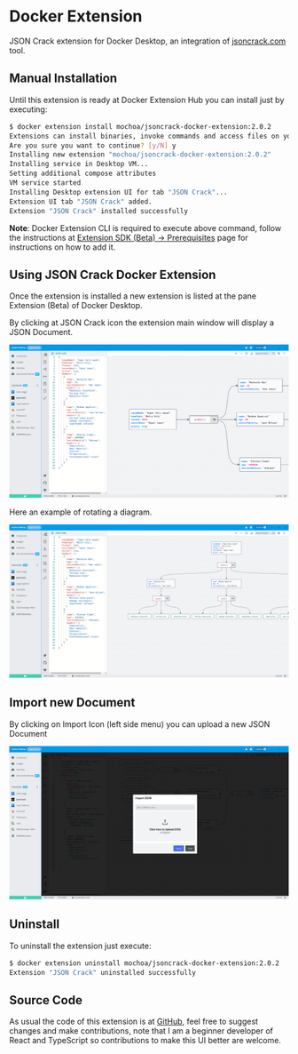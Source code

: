 # Docker Extension

JSON Crack extension for Docker Desktop, an integration of [jsoncrack.com](https://jsoncrack.com) tool.

## Manual Installation

Until this extension is ready at Docker Extension Hub you can install just by executing:

```bash
$ docker extension install mochoa/jsoncrack-docker-extension:2.0.2
Extensions can install binaries, invoke commands and access files on your machine. 
Are you sure you want to continue? [y/N] y
Installing new extension "mochoa/jsoncrack-docker-extension:2.0.2"
Installing service in Desktop VM...
Setting additional compose attributes
VM service started
Installing Desktop extension UI for tab "JSON Crack"...
Extension UI tab "JSON Crack" added.
Extension "JSON Crack" installed successfully
```

**Note**: Docker Extension CLI is required to execute above command, follow the instructions at [Extension SDK (Beta) -> Prerequisites](https://docs.docker.com/desktop/extensions-sdk/#prerequisites) page for instructions on how to add it.

## Using JSON Crack Docker Extension

Once the extension is installed a new extension is listed at the pane Extension (Beta) of Docker Desktop.

By clicking at JSON Crack icon the extension main window will display a JSON Document.

![Sample Document](docs/images/screenshot2.png?raw=true)

Here an example of rotating a diagram.

![Rotated Diagram](docs/images/screenshot3.png?raw=true)

## Import new Document

By clicking on Import Icon (left side menu) you can upload a new JSON Document

![Upload Document](docs/images/screenshot4.png?raw=true)

## Uninstall

To uninstall the extension just execute:

```bash
$ docker extension uninstall mochoa/jsoncrack-docker-extension:2.0.2
Extension "JSON Crack" uninstalled successfully
```

## Source Code

As usual the code of this extension is at [GitHub](https://github.com/marcelo-ochoa/jsoncrack-docker-extension), feel free to suggest changes and make contributions, note that I am a beginner developer of React and TypeScript so contributions to make this UI better are welcome.
